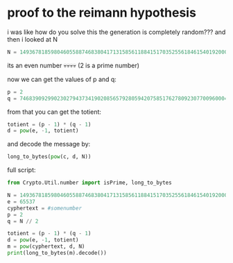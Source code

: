 # proof to the reimann hypothesis

i was like how do you solve this the generation is completely random???
and then i looked at N

```py
N = 14936781859804605588746838041713158561188415170352556184615401920008774342201052649375896800783072126172605808967780878422577224915764436716229847494556734
```

its an even number :skull::skull::skull::skull: (2 is a prime number)

now we can get the values of p and q:
```py
p = 2
q = 7468390929902302794373419020856579280594207585176278092307700960004387171100526324687948400391536063086302904483890439211288612457882218358114923747278367
```
from that you can get the totient:
```py
totient = (p - 1) * (q - 1)
d = pow(e, -1, totient)
```
and decode the message by:
```py
long_to_bytes(pow(c, d, N))
```

full script:

```py
from Crypto.Util.number import isPrime, long_to_bytes

N = 14936781859804605588746838041713158561188415170352556184615401920008774342201052649375896800783072126172605808967780878422577224915764436716229847494556734
e = 65537
cyphertext = #somenumber
p = 2
q = N // 2

totient = (p - 1) * (q - 1)
d = pow(e, -1, totient)
m = pow(cyphertext, d, N)
print(long_to_bytes(m).decode())
```
